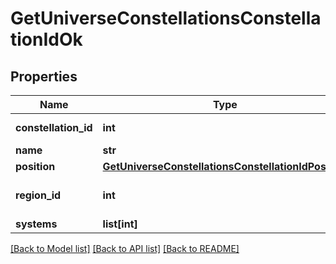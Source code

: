 # GetUniverseConstellationsConstellationIdOk

## Properties
Name | Type | Description | Notes
------------ | ------------- | ------------- | -------------
**constellation_id** | **int** | constellation_id integer | 
**name** | **str** | name string | 
**position** | [**GetUniverseConstellationsConstellationIdPosition**](GetUniverseConstellationsConstellationIdPosition.md) |  | 
**region_id** | **int** | The region this constellation is in | 
**systems** | **list[int]** | systems array | 

[[Back to Model list]](../README.md#documentation-for-models) [[Back to API list]](../README.md#documentation-for-api-endpoints) [[Back to README]](../README.md)


